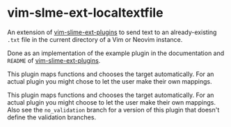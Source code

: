 # vim-slme-ext-localtextfile

An extension of [vim-slime-ext-plugins](https://github.com/jpalardy/vim-slime-ext-plugins) to send text to an already-existing `.txt` file in the current directory of a Vim or Neovim instance.

Done as an implementation of the example plugin in the documentation and `README` of [vim-slime-ext-plugins](https://github.com/jpalardy/vim-slime-ext-plugins).


This plugin maps functions and chooses the target automatically. For an actual plugin you might chose to let the user make their own mappings.

This plugin maps functions and chooses the target automatically. For an actual plugin you might choose to let the user make their own mappings.
Also see the `no_validation` branch for a version of this plugin that doesn't define the validation branches.
